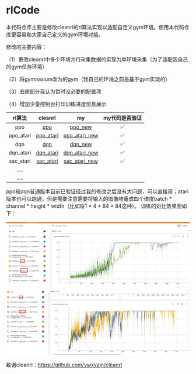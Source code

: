 ﻿# rlCode

本代码仓库主要是修改cleanrl的rl算法实现以适配自定义gym环境。使用本代码仓库更容易和大家自己定义的gym环境对接。

修改的主要内容：

（1）更改cleanrl中多个环境并行采集数据的实现为单环境采集（为了适配我自己的gym任务环境）

（2）将gymnasium改为的gym（我自己的环境之前是基于gym实现的）

（3）去除部分我认为暂时没必要的配置项

（4）增加少量控制台打印训练进度信息展示
 
| rl算法 | cleanrl | my | my代码是否验证 |
| :---: | :---: | :---: | :---: |
| ppo | [ppo](https://github.com/acezsq/rlCode/blob/main/ppo.py) | [ppo_new](https://github.com/acezsq/rlCode/blob/main/ppo_new.py) | ✅ |
| ppo_atari | [ppo_atari](https://github.com/acezsq/rlCode/blob/main/ppo_atari.py) | [ppo_atari_new](https://github.com/acezsq/rlCode/blob/main/ppo_atari_new.py) | ✅ |
| dqn | [dqn](https://github.com/acezsq/rlCode/blob/main/dqn.py) | [dqn_new](https://github.com/acezsq/rlCode/blob/main/dqn_new.py) | ✅ |
| dqn_atari | [dqn_atari](https://github.com/acezsq/rlCode/blob/main/dqn_atari.py) | [dqn_atari_new](https://github.com/acezsq/rlCode/blob/main/dqn_atari_new.py) | ✅ |
| sac_atari | [sac_atari](https://github.com/acezsq/rlCode/blob/main/sac_atari.py) | [sac_atari_new](https://github.com/acezsq/rlCode/blob/main/sac_atari_new.py) | ✅ |
| ..... |  |  |  |
| ..... |  |  |  |


ppo和dqn普通版本目前已验证经过我的修改之后没有大问题，可以直接用；atari版本也可以跑通，但是需要注意需要将输入的图像堆叠成四个维度batch * channel * height * width（比如将1 * 4 * 84 * 84这种）。
训练的对比效果图如下：

![dqn vs dqn_new.png](https://github.com/acezsq/rlCode/blob/main/pic/dqn%20vs%20dqn_new.png)
![ppo vs ppo_new](https://github.com/acezsq/rlCode/blob/main/pic/ppo%20vs%20ppo_new.png)

致谢cleanrl：https://github.com/vwxyzjn/cleanrl
